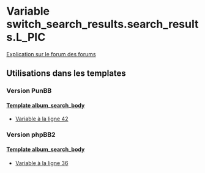 # Variable switch_search_results.search_results.L_PIC
[Explication sur le forum des forums](http://forum.forumactif.com/t294113-listing-des-variables#switch_search_results.search_results.L_PIC)
## Utilisations dans les templates
### Version PunBB
#### [Template album_search_body](punbb/album_search_body.md)
* [Variable à la ligne 42](../punbb/album_search_body.tpl#L42)
### Version phpBB2
#### [Template album_search_body](subsilver/album_search_body.md)
* [Variable à la ligne 36](../subsilver/album_search_body.tpl#L36)